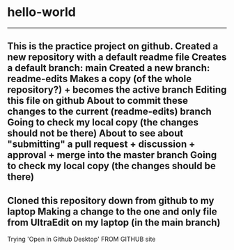 # hello-world

------------------------------------------------------------
This is the practice project on github.
Created a new repository with a default readme file
Creates a default branch:  main
Created a new branch:  readme-edits
Makes a copy (of the whole repository?) + becomes the active branch
Editing this file on github
About to commit these changes to the current (readme-edits) branch
Going to check my local copy (the changes should not be there)
About to see about "submitting" a pull request + discussion + approval + merge into the master branch
Going to check my local copy (the changes should be there)
------------------------------------------------------------
Cloned this repository down from github to my laptop
Making a change to the one and only file from UltraEdit on my laptop (in the main branch)
------------------------------------------------------------
Trying 'Open in Github Desktop' FROM GITHUB site
